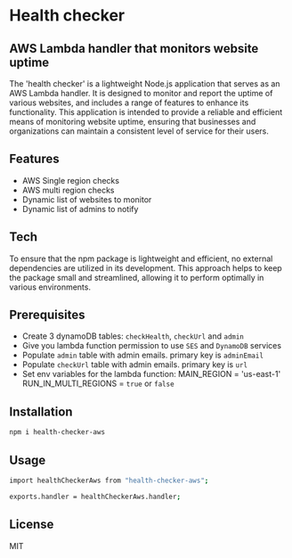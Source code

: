 # Health checker

## AWS Lambda handler that monitors website uptime

The 'health checker' is a lightweight Node.js application that serves as an AWS Lambda handler. It is designed to monitor and report the uptime of various websites, and includes a range of features to enhance its functionality. This application is intended to provide a reliable and efficient means of monitoring website uptime, ensuring that businesses and organizations can maintain a consistent level of service for their users.

## Features

- AWS Single region checks
- AWS multi region checks
- Dynamic list of websites to monitor
- Dynamic list of admins to notify

## Tech

To ensure that the npm package is lightweight and efficient, no external dependencies are utilized in its development. This approach helps to keep the package small and streamlined, allowing it to perform optimally in various environments.

## Prerequisites

- Create 3 dynamoDB tables: `checkHealth`, `checkUrl` and `admin`
- Give you lambda function permission to use `SES` and `DynamoDB` services
- Populate `admin` table with admin emails. primary key is `adminEmail`
- Populate `checkUrl` table with admin emails. primary key is `url`
- Set env variables for the lambda function:
  MAIN_REGION = 'us-east-1'
  RUN_IN_MULTI_REGIONS = `true` or `false`

## Installation

```sh
npm i health-checker-aws
```

## Usage

```sh
import healthCheckerAws from "health-checker-aws";

exports.handler = healthCheckerAws.handler;
```

## License

MIT
